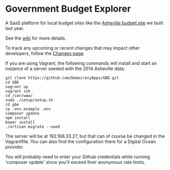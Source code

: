 # Government Budget Explorer

A SaaS platform for local budget sites like the [Asheville budget site](http://avlbudget.org) we built last year.

See the [wiki](https://github.com/DemocracyApps/GBE/wiki) for more details.

To track any upcoming or recent changes that may impact other developers, 
follow the [Changes page](https://github.com/DemocracyApps/GBE/wiki/Changes). 

If you are using Vagrant, the following commands will install and start an instance of a server seeded with the 2014 Asheville data:

    git clone https://github.com/DemocracyApps/GBE.git
    cd GBE
    vagrant up
    vagrant ssh
    cd /var/www/
    sudo ./setup/setup.sh
    cd gbe
    cp .env.example .env
    composer update
    npm install
    bower install
    ./artisan migrate --seed
    
The server will be at 192.168.33.27, but that can of course be changed in the Vagrantfile. You can also find the 
configuration there for a Digital Ocean provider.

You will probably need to enter your Github credentials while running 'composer update' since you'll 
exceed their anonymous rate limits.


    
